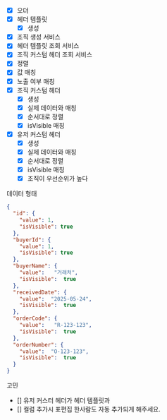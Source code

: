 - [x] 오더
- [x] 헤더 템플릿
    - [x] 생성
- [x] 조직 생성 서비스
- [x] 헤더 템플릿 조회 서비스
- [x] 조직 커스텀 헤더 조회 서비스
- [x] 정렬
- [x] 값 매칭
- [x] 노출 여부 매칭
- [x] 조직 커스텀 헤더
    - [x] 생성
    - [x] 실제 데이터와 매칭
    - [x] 순서대로 정렬
    - [x] isVisible 매칭
- [x] 유저 커스텀 헤더
    - [x] 생성
    - [x] 실제 데이터와 매칭
    - [x] 순서대로 정렬
    - [x] isVisible 매칭
    - [x] 조직이 우선순위가 높다

데이터 형태
```json
{
  "id": {
    "value": 1,
    "isVisible": true
  },
  "buyerId": {
    "value": 1,
    "isVisible": true
  },
  "buyerName": {
    "value":   "거래처",
    "isVisible":  true
  },
  "receivedDate": {
    "value":  "2025-05-24",
    "isVisible":  true
  },
  "orderCode": {
    "value":   "R-123-123",
    "isVisible":  true
  },
  "orderNumber": {
    "value":  "O-123-123",
    "isVisible":  true
  }
}
```

고민
- [] 유저 커스터 헤더가 헤더 템플릿과
- [] 컬럼 추가시 표편집 한사람도 자동 추가되게 해주세요.
